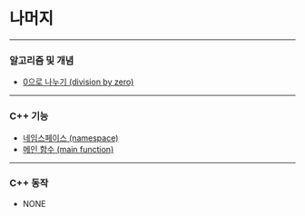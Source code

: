 # 나머지

***

### 알고리즘 및 개념
* [0으로 나누기 (division by zero)](https://github.com/Khamax4mr/Study-Baekjoon-edition/wiki/0%EC%9C%BC%EB%A1%9C-%EB%82%98%EB%88%84%EA%B8%B0-(division-by-zero))

***

### C++ 기능
* [네임스페이스 (namespace)](https://github.com/Khamax4mr/Study-Baekjoon-edition/wiki/%EB%84%A4%EC%9E%84%EC%8A%A4%ED%8E%98%EC%9D%B4%EC%8A%A4-(namespace))
* [메인 함수 (main function)](https://github.com/Khamax4mr/Study-Baekjoon-edition/wiki/%EB%A9%94%EC%9D%B8-%ED%95%A8%EC%88%98-(main-function))

***

### C++ 동작
* NONE